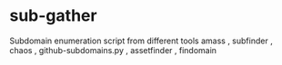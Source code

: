 # sub-gather
Subdomain enumeration script from different tools amass , subfinder , chaos , github-subdomains.py , assetfinder , findomain
